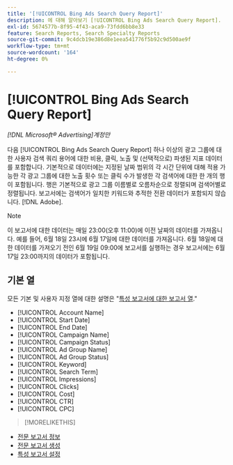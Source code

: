 ```yaml
---
title: '[!UICONTROL Bing Ads Search Query Report]'
description: 에 대해 알아보기 [!UICONTROL Bing Ads Search Query Report].
exl-id: 5674577b-8f95-4f43-aca9-73fdd6bb8e33
feature: Search Reports, Search Specialty Reports
source-git-commit: 9c4dcb19e386d8e1eea541776f5b92c9d500ae9f
workflow-type: tm+mt
source-wordcount: '164'
ht-degree: 0%

---
```


# [!UICONTROL Bing Ads Search Query Report]

*[!DNL Microsoft® Advertising]계정만*

다음 [!UICONTROL Bing Ads Search Query Report] 하나 이상의 광고 그룹에 대한 사용자 검색 쿼리 용어에 대한 비용, 클릭, 노출 및 (선택적으로) 파생된 지표 데이터를 포함합니다. 기본적으로 데이터에는 지정된 날짜 범위의 각 시간 단위에 대해 적용 가능한 각 광고 그룹에 대한 노출 횟수 또는 클릭 수가 발생한 각 검색어에 대한 한 개의 행이 포함됩니다. 행은 기본적으로 광고 그룹 이름별로 오름차순으로 정렬되며 검색어별로 정렬됩니다. 보고서에는 검색어가 일치한 키워드와 추적한 전환 데이터가 포함되지 않습니다. [!DNL Adobe].

>[!NOTE]
>
>이 보고서에 대한 데이터는 매일 23:00(오후 11:00)에 이전 날짜의 데이터를 가져옵니다. 예를 들어, 6월 18일 23시에 6월 17일에 대한 데이터를 가져옵니다. 6월 18일에 대한 데이터를 가져오기 전인 6월 19일 09:00에 보고서를 실행하는 경우 보고서에는 6월 17일 23:00까지의 데이터가 포함됩니다.

## 기본 열

모든 기본 및 사용자 지정 열에 대한 설명은 &quot;[특성 보고서에 대한 보고서 열](specialty-report-columns.md).&quot;

* [!UICONTROL Account Name]
* [!UICONTROL Start Date]
* [!UICONTROL End Date]
* [!UICONTROL Campaign Name]
* [!UICONTROL Campaign Status]
* [!UICONTROL Ad Group Name]
* [!UICONTROL Ad Group Status]
* [!UICONTROL Keyword]
* [!UICONTROL Search Term]
* [!UICONTROL Impressions]
* [!UICONTROL Clicks]
* [!UICONTROL Cost]
* [!UICONTROL CTR]
* [!UICONTROL CPC]

>[!MORELIKETHIS]
>
* [전문 보고서 정보](specialty-report-about.md)
* [전문 보고서 생성](specialty-report-generate.md)
* [특성 보고서 설정](specialty-report-settings.md)
